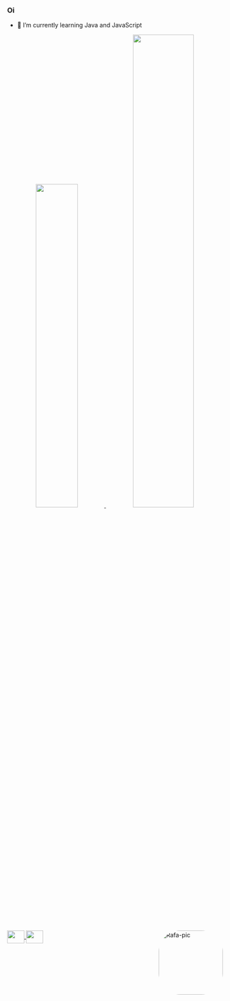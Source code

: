 ### Oi

- 🌱 I’m currently learning Java and JavaScript

<div align="center">
  <a href="https://github.com/nicholasboari">
  <img width="44%" src="https://github-readme-stats.vercel.app/api?username=nicholasboari&show_icons=true&theme=dracula&include_all_commits=true&count_private=true"/>
  <img width="53.2%" src="https://github-readme-stats.vercel.app/api/top-langs/?username=nicholasboari&layout=compact&langs_count=7&theme=dracula"/>
</div>
<div style="display: inline_block"><br>
  <img align="center" height="30" width="40" src="https://cdn.jsdelivr.net/gh/devicons/devicon/icons/java/java-original.svg" />
  <img align="center" height="30" width="40" src="https://cdn.jsdelivr.net/gh/devicons/devicon/icons/javascript/javascript-original.svg" />
          
  <img align="right" alt="Rafa-pic" height="150" style="border-radius:50px;" src="https://media.discordapp.net/attachments/797319004871589981/969824090158399488/jackfrost720x720.png?width=676&height=676">
</div>
